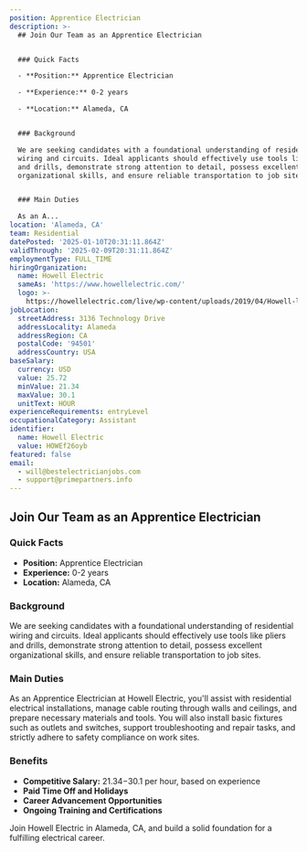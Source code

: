 ```yaml
---
position: Apprentice Electrician
description: >-
  ## Join Our Team as an Apprentice Electrician


  ### Quick Facts

  - **Position:** Apprentice Electrician  

  - **Experience:** 0-2 years  

  - **Location:** Alameda, CA  


  ### Background

  We are seeking candidates with a foundational understanding of residential
  wiring and circuits. Ideal applicants should effectively use tools like pliers
  and drills, demonstrate strong attention to detail, possess excellent
  organizational skills, and ensure reliable transportation to job sites.


  ### Main Duties

  As an A...
location: 'Alameda, CA'
team: Residential
datePosted: '2025-01-10T20:31:11.864Z'
validThrough: '2025-02-09T20:31:11.864Z'
employmentType: FULL_TIME
hiringOrganization:
  name: Howell Electric
  sameAs: 'https://www.howellelectric.com/'
  logo: >-
    https://howellelectric.com/live/wp-content/uploads/2019/04/Howell-logo-img.png
jobLocation:
  streetAddress: 3136 Technology Drive
  addressLocality: Alameda
  addressRegion: CA
  postalCode: '94501'
  addressCountry: USA
baseSalary:
  currency: USD
  value: 25.72
  minValue: 21.34
  maxValue: 30.1
  unitText: HOUR
experienceRequirements: entryLevel
occupationalCategory: Assistant
identifier:
  name: Howell Electric
  value: HOWEf26oyb
featured: false
email:
  - will@bestelectricianjobs.com
  - support@primepartners.info
---
```




## Join Our Team as an Apprentice Electrician

### Quick Facts
- **Position:** Apprentice Electrician  
- **Experience:** 0-2 years  
- **Location:** Alameda, CA  

### Background
We are seeking candidates with a foundational understanding of residential wiring and circuits. Ideal applicants should effectively use tools like pliers and drills, demonstrate strong attention to detail, possess excellent organizational skills, and ensure reliable transportation to job sites.

### Main Duties
As an Apprentice Electrician at Howell Electric, you'll assist with residential electrical installations, manage cable routing through walls and ceilings, and prepare necessary materials and tools. You will also install basic fixtures such as outlets and switches, support troubleshooting and repair tasks, and strictly adhere to safety compliance on work sites.

### Benefits
- **Competitive Salary:** $21.34-$30.1 per hour, based on experience  
- **Paid Time Off and Holidays**  
- **Career Advancement Opportunities**  
- **Ongoing Training and Certifications**  

Join Howell Electric in Alameda, CA, and build a solid foundation for a fulfilling electrical career.